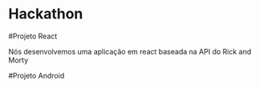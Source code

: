 # Hackathon 

#Projeto React
  <br><p>Nós desenvolvemos uma aplicação em react baseada na API do Rick and Morty</p>

#Projeto Android
